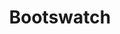 ---
codehost: https://github.com/https://github.com/thomaspark/bootswatch
font:
  myfonts: https://www.myfonts.com/fonts/redrooster/harry-pro/fat/
  name: Harry Fat
  url: https://www.youworkforthem.com/font/T2067/harry-pro?refby=vectorlogozone
guide: https://github.com/thomaspark/bootswatch/tree/v5/docs/_assets/img
images:
- bootswatch-icon.svg
- bootswatch-ar21.svg
logohandle: bootswatch
sort: bootswatch
tags:
- webdesign
title: Bootswatch
twitter: https://x.com/bootswatch
website: http://bootswatch.com/
---